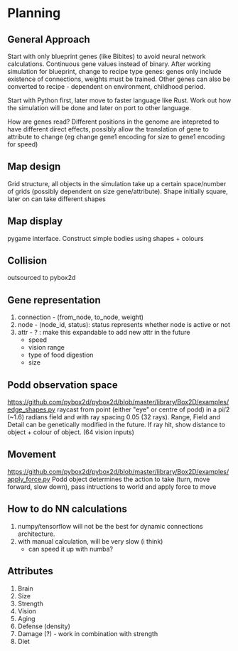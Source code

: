 # Planning

## General Approach
Start with only blueprint genes (like Bibites) to avoid neural network calculations. Continuous gene values instead of binary. After working simulation for blueprint, change to recipe type genes: genes only include existence of connections, weights must be trained. Other genes can also be converted to recipe - dependent on environment, childhood period.

Start with Python first, later move to faster language like Rust. Work out how the simulation will be done and later on port to other language.

How are genes read? Different positions in the genome are intepreted to have different direct effects, possibly allow the translation of gene to attribute to change (eg change gene1 encoding for size to gene1 encoding for speed)

## Map design
Grid structure, all objects in the simulation take up a certain space/number of grids (possibly dependent on size gene/attribute). Shape initially square, later on can take different shapes

## Map display
pygame interface. Construct simple bodies using shapes + colours

## Collision
outsourced to pybox2d

## Gene representation
1. connection - (from_node, to_node, weight)
2. node - (node_id, status): status represents whether node is active or not
3. attr - ? : make this expandable to add new attr in the future
    - speed
    - vision range
    - type of food digestion
    - size

## Podd observation space
https://github.com/pybox2d/pybox2d/blob/master/library/Box2D/examples/edge_shapes.py
raycast from point (either "eye" or centre of podd) in a pi/2 (~1.6) radians field and with ray spacing 0.05 (32 rays). Range, Field and Detail can be genetically modified in the future.
If ray hit, show distance to object + colour of object. (64 vision inputs)

## Movement
https://github.com/pybox2d/pybox2d/blob/master/library/Box2D/examples/apply_force.py
Podd object determines the action to take (turn, move forward, slow down), pass intructions to world and apply force to move

## How to do NN calculations
1. numpy/tensorflow will not be the best for dynamic connections architecture.
2. with manual calculation, will be very slow (i think)
    - can speed it up with numba?

## Attributes
1. Brain
2. Size
3. Strength
4. Vision
5. Aging
6. Defense (density)
7. Damage (?) - work in combination with strength
8. Diet